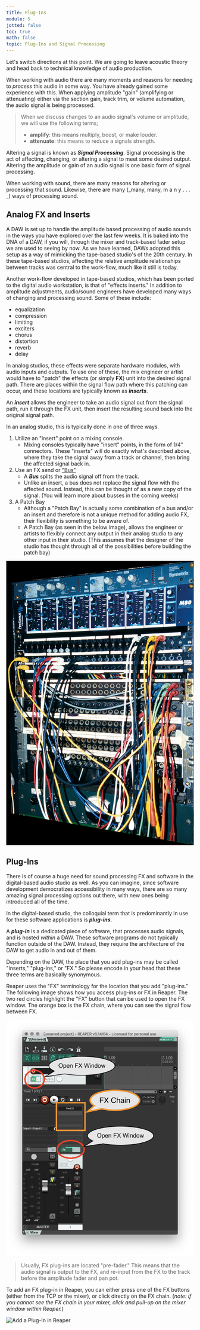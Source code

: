 ```yaml
---
title: Plug-Ins
module: 5
jotted: false
toc: true
math: false
topic: Plug-Ins and Signal Processing
---
```


Let's switch directions at this point. We are going to leave acoustic theory and head back to technical knowledge of audio production.

When working with audio there are many moments and reasons for needing to _process_ this audio in some way. You have already gained some experience with this. When applying amplitude "gain" (amplifying or attenuating) either via the section gain, track trim, or volume automation, the audio signal is being processed.

> When we discuss changes to an audio signal's volume or amplitude, we will use the following terms;
>
> - **amplify**: this means multiply, boost, or make louder.
> - **attenuate**: this means to reduce a signals strength.

Altering a signal is known as **_Signal Processing_**. Signal processing is the act of affecting, changing, or altering a signal to meet some desired output. Altering the amplitude or gain of an audio signal is one basic form of signal processing.

When working with sound, there are many reasons for altering or processing that sound. Likewise, there are many (_many, many, m a n y . . . _) ways of processing sound.

## Analog FX and Inserts

A DAW is set up to handle the amplitude based processing of audio sounds in the ways you have explored over the last few weeks. It is baked into the DNA of a DAW, if you will, through the mixer and track-based fader setup we are used to seeing by now. As we have learned, DAWs adopted this setup as a way of mimicking the tape-based studio's of the 20th century. In these tape-based studios, affecting the relative amplitude relationships between tracks was central to the work-flow, much like it still is today.

Another work-flow developed in tape-based studios, which has been ported to the digital audio workstation, is that of "effects inserts." In addition to amplitude adjustments, audio/sound engineers have developed many ways of changing and processing sound. Some of these include:

- equalization
- compression
- limiting
- exciters
- chorus
- distortion
- reverb
- delay

In analog studios, these effects were separate hardware modules, with audio inputs and outputs. To use one of these, the mix engineer or artist would have to "patch" the effects (or simply **FX**) unit into the desired signal path. There are places within the signal flow path where this patching can occur, and these locations are typically known as **_inserts_**.

An **_insert_** allows the engineer to take an audio signal out from the signal path, run it through the FX unit, then insert the resulting sound back into the original signal path.

In an analog studio, this is typically done in one of three ways.

1. Utilize an "insert" point on a mixing console.
   - Mixing consoles typically have "insert" points, in the form of 1/4" connectors. These "inserts" will do exactly what's described above, where they take the signal away from a track or channel, then bring the affected signal back in.
2. Use an FX send or ["Bus"](https://en.wikipedia.org/wiki/Audio_bus)
   - A **_Bus_** splits the audio signal off from the track.
   - Unlike an insert, a bus does not replace the signal flow with the affected sound. Instead, this can be thought of as a new copy of the signal. (You will learn more about busses in the coming weeks)
3. A Patch Bay
   - Although a "Patch Bay" is actually some combination of a bus and/or an insert and therefore is not a unique method for adding audio FX, their flexibility is something to be aware of.
   - A Patch Bay (as seen in the below image), allows the engineer or artists to flexibly connect any output in their analog studio to any other input in their studio. (This assumes that the designer of the studio has thought through all of the possibilities before building the patch bay)

![Image demonstrating an audio patch bay](../imgs/wires-n-stuff_display_hires.jpg "Image demonstrating an audio patch bay")

## Plug-Ins

There is of course a huge need for sound processing FX and software in the digital-based audio studio as well. As you can imagine, since software development democratizes accessibility in many ways, there are so many amazing signal processing options out there, with new ones being introduced all of the time.

In the digital-based studio, the colloquial term that is predominantly in use for these software applications is **_plug-ins_**.

A **_plug-in_** is a dedicated piece of software, that processes audio signals, and is hosted _within_ a DAW. These software programs do not typically function outside of the DAW. Instead, they require the architecture of the DAW to get audio in and out of them.

Depending on the DAW, the place that you add plug-ins may be called "inserts," "plug-ins," or "FX." So please encode in your head that these three terms are basically synonymous.

Reaper uses the "FX" terminology for the location that you add "plug-ins." The following image shows how you access plug-ins or FX in Reaper. The two red circles highlight the "FX" button that can be used to open the FX window. The orange box is the FX chain, where you can see the signal flow between FX.

![Image demonstrating the location of FX slots and window in Reaper](../imgs/fx-in-reaper.png "Image demonstrating the location of FX slots and window in Reaper")

> Usually, FX plug-ins are located "pre-fader." This means that the audio signal is output to the FX, and re-input from the FX to the track before the amplitude fader and pan pot.

To add an FX plug-in in Reaper, you can either press one of the FX buttons (either from the TCP or the mixer), or click directly on the FX chain. (_note: if you cannot see the FX chain in your mixer, click and pull-up on the mixer window within Reaper._)

![Add a Plug-In in Reaper](../imgs/add-fx.gif "Add a Plug-In in Reaper")
